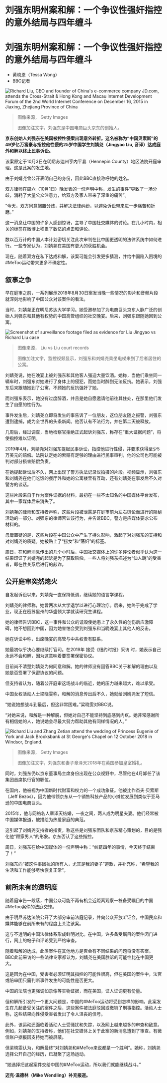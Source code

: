# 刘强东明州案和解：一个争议性强奸指控的意外结局与四年缠斗

#  刘强东明州案和解：一个争议性强奸指控的意外结局与四年缠斗

  * 黄晓恩（Tessa Wong） 
  * BBC记者 


![Richard Liu, CEO and founder of China's e-commerce company JD.com, attends the Cross-Strait & Hong Kong and Macau Internet Development Forum of the 2nd World Internet Conference on December 16, 2015 in Jiaxing, Zhejiang Province of China](_126889942_gettyimages-501687560.jpg)

> 图像来源，  Getty Images
>
> 图像加注文字，刘强东是中国电商巨头京东的创始人。

**京东创始人刘强东在美国被控性侵案出现意外转折。这名被称为“中国贝索斯”的49岁亿万富豪与指控他性侵的25岁中国学生刘婧尧（Jingyao Liu, 音译）达成庭外和解以终止民事诉讼。**

该案原定于10月3日在明尼苏达州亨内平县（Hennepin County）地区法院开庭审理。这是此案的发生地。

由于刘婧尧曾公开表明自己的身份，因此BBC直接称呼她的姓名。

双方律师在周六（10月1日）晚发表的一份声明中称，发生的事件“导致了一场分歧，消耗了大量公众注意力，给双方及家人带来了深重的痛苦”。

“今天，双方同意搁置分歧，并解决法律纠纷，以避免诉讼带来进一步痛苦和折磨。”

这一消息让中国的许多人感到惊讶，主导了中国社交媒体的讨论。在几小时内，相关的标签在微博上积累了数亿的点击和评论。

数以百万计的中国人本计划密切关注此次审判在比中国更透明的法律系统中如何进行。一些专家认为，刘婧尧在美国有更大的获胜机会。

现在，随着双方在私下达成和解，该案可能会引发更多猜测，并给中国陷入困境的#MeToo运动带来更多不确定性。

##  叙事之争

早在庭审之前，一系列展示2018年8月30日案发当晚一些情况的影片和音频片段就深刻地影响了中国公众对该案件的看法。

当时，刘婧尧正在明尼苏达大学学习。她受邀参加了为电商巨头京东人脉广泛的创始人刘强东和其他有权势的中国高管组织的社交晚宴。后来，刘强东跟随她回到公寓。

![Screenshot of surveillance footage filed as evidence for Liu Jingyao vs Richard Liu case](_126903102_elevator.jpg)

> 图像来源，  Liu vs Liu court records
>
> 图像加注文字，监控视频显示，刘强东和刘婧尧乘坐电梯来到了后者居住的公寓。

刘婧尧说，她在晚宴上被刘强东和其他客人强迫大量饮酒。她称，当他们乘坐同一辆车时，刘强东对她进行了身体上的侵犯，而她当时醉到无法反抗。她表示，刘强东后来跟随她到了公寓，不顾她的反抗强奸了她。

而刘强东表示，她没有过度醉酒，并且是她自愿邀请他前往其住处，在那里他们发生了自愿的性行为。

事件发生后，刘婧尧立即将发生的事告诉了一位朋友，这位朋友随之报警，刘强东遭到逮捕，成为全世界的头条新闻。他否认有不法行为，并在第二天被释放。

几周后，经过调查，当地检察官拒绝正式起诉刘强东，称存在“重大证据问题”，将使指控难以证明。

2019年4月，刘婧尧对刘强东提起民事诉讼，指控他进行性侵，并要求获得至少5万美元的赔偿。法院认定她的索赔有足够的理由进行民事审判，他的公司也可能被判对部分损害赔偿负责。

在她提起诉讼后不久，网上出现了警方执法记录仪拍摄的片段。视频显示，刘强东和刘婧尧在他们吃饭的餐厅外和她的公寓楼里有互动，还有刘婧尧在事发后不久对警方的谈话。

这些片段来自于作为案件证据的材料，最初在一些不太知名的中国媒体平台发布，其中一家媒体后来消失了。

刘婧尧的律师和支持者声称，这些片段被泄露是在庭审前为左右舆论而进行的隐秘活动的一部分。刘强东的律师否认该行为，并告诉BBC，警方是应媒体要求公布材料的。

毋庸置疑的是，这些片段在中国公众中产生了持久影响，激起了对刘强东的支持和对刘婧尧的质疑。她被贴上了“捞女”和“荡妇”的标签。

周日，在和解消息传出的几个小时后，中国社交媒体上的许多评论者似乎认为这一结果印证了刘婧尧的起诉是为了获取赔偿。一些人将刘强东描述为“仙人跳”的受害者，即在性关系后进行的敲诈。

##  公开庭审突然熄火

自发起诉讼以来，刘婧尧一直保持低调，继续她的语言学课程。

刘婧尧的律师称，她曾两次从大学退学以进行心理治疗。后来，她终于完成了学业，现正在密苏里州的华盛顿大学就读研究生课程。

她的律师告诉BBC，这一事件和公众的诋毁使她患上了永久性的创伤后应激障碍，她不想回到中国，因为她害怕会受到刘强东和当晚晚宴上其他人的反击。

她在诉讼中称，出席晚宴的高管与中共权贵有联系。

她最初似乎决心要继续打官司。在2019年 接受《纽约时报》采访  时，她表示自己永远不会和解，因为这意味着要签署保密协议。

目前尚不清楚刘婧尧为何同意和解。她的律师没有回答BBC关于和解的理由以及她是否签署了保密协议的问题。

但支持者认为，随着公开庭审这场战斗的临近，她的压力越来越大，难以承受。

中国女权活动人士梁晓雯称，和解的消息传出后不久，她就给刘婧尧发了短信。

“她说她想战斗到最后，但这非常困难。”梁晓雯对BBC说。

“对她来说，和解是一种解脱，但她对自己不能坚持到底感到内疚。她非常感谢所有相信她的人，她说她会尽最大努力帮助其他有同样情况的人。”

![Richard Liu and Zhang Zetian attend the wedding of Princess Eugenie of York and Jack Brooksbank at St George's Chapel on 12 October 2018 in Windsor, England.](_126889940_gettyimages-1057857268.jpg)

> 图像来源，  Getty Images
>
> 图像加注文字，刘强东和妻子章泽天2018年在英国参加皇室婚礼。

同时，刘强东仍以京东董事局主席身份出现在公众视野中，尽管他在4月卸任了该集团首席执行官的职位。

在国内，他被视为中国新时代财富和权力的一个成功象征。他被比作杰夫·贝索斯（Jeff Bezos），因为他带领京东从一个销售科技产品的小摊位发展到类似于亚马逊的中国电商巨头。

2015年，他与网络名人章泽天结婚，一夜之间，两人成为明星夫妻。他们经常被中国媒体报道，被描绘为热爱家庭的典范。

这引起了刘婧尧支持者的指责，称这些是刘强东团队和京东精心策划的，目的是强化他“顾家男人”的形象。京东否认了这些指控。

周日，刘强东在给中国媒体的一份声明中称：“纠葛四年的事情，今天终于结束了！”

刘强东向“被这件事困扰的所有人，尤其是我的妻子”道歉，并补充称，“希望我的生活和工作能够尽快恢复正常”。

##  前所未有的透明度

随着庭审告一段落，中国公众可能不再有机会近距离观察一桩备受瞩目的中国#MeToo案件的法庭交锋。

由于明尼苏达法院公开了大部分审前法庭记录，并向公众开放听证会，中国民众和媒体能够在前所未有的程度上关注该案。

这与不透明的中国法律体系形成鲜明对比。在中国，许多备受瞩目的案件闭门进行，网上的帖子和评论受到严格审查。

随着和解的达成，此类案件在其他地方是否会有不同结果的问题将没有答案。BBC此前采访的一些法律专家都认为，刘婧尧在美国胜诉的可能性比在中国更大。

这是因为在中国，受害者必须证明其指控的可能性很高，但在美国的案件中，法官或陪审团只需判断事件发生的可能性是否更大。

中国的法院也更强调如录像等实物证据，而在美国，证人证词更有份量。

但和解所引发的一个更大问题是，中国的#MeToo运动将受到怎样的影响。此案发生在几起备受关注的案件之后，这些案件被法庭驳回或撤销了刑事指控。活动人士称，这些结果向性侵受害者发出了令人沮丧的信号。

此外，该运动还面临着活动人士受骚扰和失踪，以及网上越来越多的审查和敌意。例如，刘婧尧的支持者称，他们在社交媒体上关于此案的新消息遭到了审查。有微信账户据报因支持她而被屏蔽。

但梁晓雯认为，和解最终“对刘婧尧和#MeToo来说都是一个胜利”。她称，刘婧尧选择公开自己的经历，已凝聚了这场运动。

“她选择把这起案件交给中国的#MeToo运动，所以我们就能继续战斗。”

**迈克·温德林（Mike Wendling）补充报道。**


